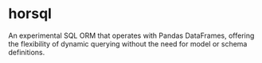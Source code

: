 # horsql

An experimental SQL ORM that operates with Pandas DataFrames, offering the flexibility of dynamic querying without the need for model or schema definitions.
